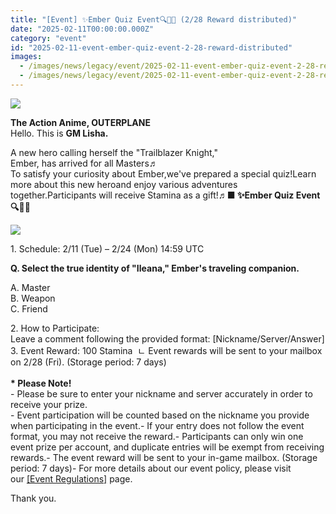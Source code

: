 ```yaml
---
title: "[Event] ✨Ember Quiz Event🔍🐾🐾 (2/28 Reward distributed)"
date: "2025-02-11T00:00:00.000Z"
category: "event"
id: "2025-02-11-event-ember-quiz-event-2-28-reward-distributed"
images:
  - /images/news/legacy/event/2025-02-11-event-ember-quiz-event-2-28-reward-distributed/cd4dacfe1bad4fc8ba3bb7e00bf0fea4.webp
  - /images/news/legacy/event/2025-02-11-event-ember-quiz-event-2-28-reward-distributed/1a4b2d4030bd4855a52f08ce8a5aabd4.webp
---
```


![](/images/news/legacy/event/2025-02-11-event-ember-quiz-event-2-28-reward-distributed/cd4dacfe1bad4fc8ba3bb7e00bf0fea4.webp)

**The Action Anime, OUTERPLANE**  
Hello. This is **GM Lisha.**  
  

A new hero calling herself the "Trailblazer Knight,"  
Ember, has arrived for all Masters♬  
To satisfy your curiosity about Ember,we've prepared a special quiz!Learn more about this new heroand enjoy various adventures together.Participants will receive Stamina as a gift!♬**■ ✨Ember Quiz Event🔍🐾🐾**

![](/images/news/legacy/event/2025-02-11-event-ember-quiz-event-2-28-reward-distributed/1a4b2d4030bd4855a52f08ce8a5aabd4.webp)

1\. Schedule: 2/11 (Tue) – 2/24 (Mon) 14:59 UTC

  
**Q. Select the true identity of "Ileana," Ember's traveling companion.**

A. Master  
B. Weapon  
C. Friend

  

2\. How to Participate:   
Leave a comment following the provided format: \[Nickname/Server/Answer\]  
3\. Event Reward: 100 Stamina  ㄴ Event rewards will be sent to your mailbox on 2/28 (Fri). (Storage period: 7 days)  
   
**\* Please Note!**  
\- Please be sure to enter your nickname and server accurately in order to receive your prize.  
\- Event participation will be counted based on the nickname you provide when participating in the event.- If your entry does not follow the event format, you may not receive the reward.- Participants can only win one event prize per account, and duplicate entries will be exempt from receiving rewards.- The event reward will be sent to your in-game mailbox. (Storage period: 7 days)- For more details about our event policy, please visit our [\[Event Regulations\]](https://common.game.onstove.com/terms/index?gameType=MOBILE&termsType=8&langCode=en) page.  
  
Thank you.
